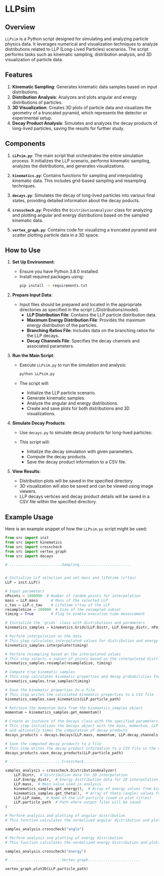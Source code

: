# LLPsim

## Overview

`LLPsim` is a Python script designed for simulating and analyzing particle physics data. It leverages numerical and visualization techniques to analyze distributions related to LLP (Long-Lived Particles) scenarios. The script performs tasks such as kinematic sampling, distribution analysis, and 3D visualization of particle data.

## Features

1. **Kinematic Sampling**: Generates kinematic data samples based on input distributions.
2. **Distribution Analysis**: Analyzes and plots angular and energy distributions of particles.
3. **3D Visualization**: Creates 3D plots of particle data and visualizes the geometry of a truncated pyramid, which represents the detector or experimental setup.
4. **Decay Product Analysis**: Simulates and analyzes the decay products of long-lived particles, saving the results for further study.

## Components

1. **`LLPsim.py`**: The main script that orchestrates the entire simulation process. It initializes the LLP scenario, performs kinematic sampling, analyzes the distributions, and generates visualizations.

2. **`kinematics.py`**: Contains functions for sampling and interpolating kinematic data. This includes grid-based sampling and resampling techniques.

3. **`decays.py`**: Simulates the decay of long-lived particles into various final states, providing detailed information about the decay poducts.

4. **`crosscheck.py`**: Provides the `DistributionAnalyzer` class for analyzing and plotting angular and energy distributions based on the sampled kinematic data.

5. **`vertex_graph.py`**: Contains code for visualizing a truncated pyramid and scatter plotting particle data in a 3D space.



## How to Use

1. **Set Up Environment**:
   - Ensure you have Python 3.8.0 installed.
   - Install required packages using:
     ```bash
     pip install -r requirements.txt
     ```

2. **Prepare Input Data**:
   - Input files should be prepared and located in the appropriate directories as specified in the script (./Distributions/model).
      - **LLP Distribution File**: Contains the LLP particle distribution data.
      - **Maximum Energy Distribution File**: Provides the maximum energy distribution of the particles.
      - **Branching Ratios File**: Includes data on the branching ratios for the LLP decays.
      - **Decay Channels File**: Specifies the decay channels and associated parameters.

3. **Run the Main Script**:
   - Execute `LLPsim.py` to run the simulation and analysis:
     ```bash
     python LLPsim.py
     ```

   - The script will:
     - Initialize the LLP particle scenario.
     - Generate kinematic samples.
     - Analyze the angular and energy distributions.
     - Create and save plots for both distributions and 3D visualizations.

4. **Simulate Decay Products**:
   - Use `decays.py` to simulate decay products for long-lived particles:

   - This script will:
     - Initialize the decay simulation with given parameters.
     - Compute the decay products.
     - Save the decay product information to a CSV file.

5. **View Results**:
   - Distribution plots will be saved in the specified directory.
   - 3D visualization will also be saved and can be viewed using image viewers.
   - LLP decays vertices and decay product details will be saved in a CSV file within the specified directory.

## Example Usage

Here is an example snippet of how the `LLPsim.py` script might be used:

```python
from src import init
from src import kinematics
from src import crosscheck
from src import vertex_graph
from src import decays

# ........................Sampling........................


# Initialize LLP selection and set mass and lifetime (c*tau)
LLP = init.LLP()

# Input parameters
nPoints = 1000000  # Number of random points for interpolation
mass = LLP.mass      # Mass of the selected LLP
c_tau = LLP.c_tau    # Lifetime c*tau of the LLP
resampleSize = 100000  # Size of the resampled subset
timing = True        # Flag to enable execution time measurement

# Initialize the `grids` class with distributions and parameters
kinematics_samples = kinematics.Grids(LLP.Distr, LLP.Energy_distr, nPoints, mass, c_tau)

# Perform interpolation on the data
# This step calculates interpolated values for distribution and energy
kinematics_samples.interpolate(timing)

# Perform resampling based on the interpolated values
# This step selects a subset of points based on the interpolated distribution
kinematics_samples.resample(resampleSize, timing)

# Compute true kinematic samples
# This step calculates kinematic properties and decay probabilities for the samples
kinematics_samples.true_samples(timing)

# Save the kinematic properties to a file
# This step writes the calculated kinematic properties to a CSV file
kinematics_samples.save_kinematics(LLP.particle_path)

# Retrieve the momentum data from the kinematics_samples object
momentum = kinematics_samples.get_momentum()

# Create an instance of the Decays class with the specified parameters
# This step initializes the Decays object with the mass, momentum, LLP decay channels, Branching ratio distribution, 
# and optionally times the computation of decay products
decays_products = decays.Decays(LLP.mass, momentum, LLP.decay_channels, LLP.BrRatios_distr, True)

# Save the computed decay products to a file
# This step writes the decay product information to a CSV file in the specified directory
decays_products.save_decay_products(LLP.particle_path)

# ........................Crosscheck........................

samples_analysis = crosscheck.DistributionAnalyzer(
    LLP.Distr,  # Distribution data for 3D interpolation
    LLP.Energy_distr,  # Energy distribution data for 2D interpolation
    LLP.mass,  # Mass value used in analysis
    kinematics_samples.get_energy(),  # Array of energy values from kinematics_samples
    kinematics_samples.get_theta(),  # Array of theta (angle) values from kinematics_samples
    LLP.LLP_name,  # Name of the LLP particle (used in plot titles)
    LLP.particle_path  # Path where output files will be saved
)

# Perform analysis and plotting of angular distribution
# This function calculates the normalized angular distribution and plots it.

samples_analysis.crosscheck("angle")

# Perform analysis and plotting of energy distribution
# This function calculates the normalized energy distribution and plots it.

samples_analysis.crosscheck("energy")

# ........................Vertex graph........................

vertex_graph.plot3D(LLP.particle_path)

